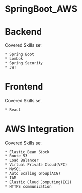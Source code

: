# SpringBoot_AWS

# Backend
  Covered Skills set
  
    * Spring Boot
    * Lombok
    * Spring Security
    * JWT
    
# Frontend
  Covered Skills set
  
    * React 
    
# AWS Integration
  Covered Skills set
  
    * Elastic Bean Stock
    * Route 53
    * Load Balancer
    * Virtual Private Cloud(VPC)
    * MySQL
    * Auto Scaling Group(ACG)
    * IAM
    * Elastic Cloud Computing(EC2)
    * HTTPS communication
